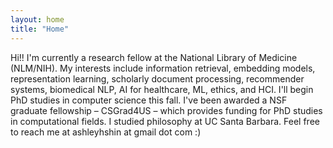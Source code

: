 ```yaml
---
layout: home
title: "Home"
---
```


Hi!! I'm currently a research fellow at the National Library of Medicine (NLM/NIH). My interests include information retrieval, embedding models, representation learning, scholarly document processing, recommender systems, biomedical NLP, AI for healthcare, ML, ethics, and HCI. I'll begin PhD studies in computer science this fall. I've been awarded a NSF graduate fellowship – CSGrad4US – which provides funding for PhD studies in computational fields. I studied philosophy at UC Santa Barbara. Feel free to reach me at ashleyhshin at gmail dot com :) 


